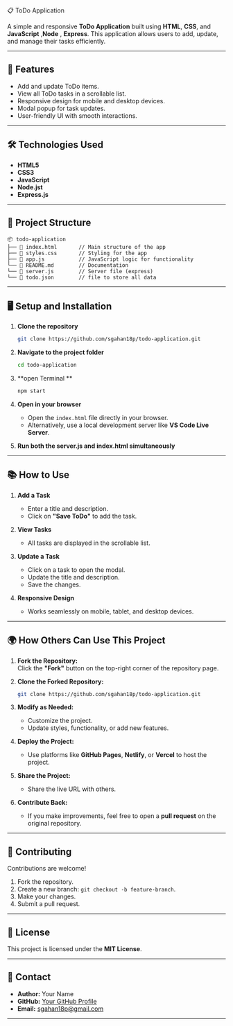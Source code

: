 
📋 ToDo Application

A simple and responsive **ToDo Application** built using **HTML**, **CSS**, and **JavaScript** ,**Node** , **Express**. This application allows users to add, update, and manage their tasks efficiently.

---

## 🚀 **Features**

- Add and update ToDo items.  
- View all ToDo tasks in a scrollable list.  
- Responsive design for mobile and desktop devices.  
- Modal popup for task updates.  
- User-friendly UI with smooth interactions.  

---

## 🛠️ **Technologies Used**

- **HTML5**  
- **CSS3**  
- **JavaScript**  
- **Node.jst**  
- **Express.js**  

---

## 📂 **Project Structure**

```plaintext
📦 todo-application
├── 📄 index.html       // Main structure of the app
├── 📄 styles.css       // Styling for the app
├── 📄 app.js           // JavaScript logic for functionality
└── 📄 README.md        // Documentation
└── 📄 server.js        // Server file (express)
└── 📄 todo.json        // file to store all data
```

---

## 🖥️ **Setup and Installation**

1. **Clone the repository**  
   ```bash
   git clone https://github.com/sgahan18p/todo-application.git
   ```

2. **Navigate to the project folder**  
   ```bash
   cd todo-application
   ```
3. **open Terminal **  
   ```bash
   npm start
   ``` 
4. **Open in your browser**  
   - Open the `index.html` file directly in your browser.  
   - Alternatively, use a local development server like **VS Code Live Server**.  
5. **Run both the server.js and index.html simultaneously**  

---

## 📚 **How to Use**

1. **Add a Task**  
   - Enter a title and description.  
   - Click on **"Save ToDo"** to add the task.  

2. **View Tasks**  
   - All tasks are displayed in the scrollable list.  

3. **Update a Task**  
   - Click on a task to open the modal.  
   - Update the title and description.  
   - Save the changes.  

4. **Responsive Design**  
   - Works seamlessly on mobile, tablet, and desktop devices.  

---

## 🌍 **How Others Can Use This Project**

1. **Fork the Repository:**  
   Click the **"Fork"** button on the top-right corner of the repository page.  

2. **Clone the Forked Repository:**  
   ```bash
   git clone https://github.com/sgahan18p/todo-application.git
   ```

3. **Modify as Needed:**  
   - Customize the project.  
   - Update styles, functionality, or add new features.  

4. **Deploy the Project:**  
   - Use platforms like **GitHub Pages**, **Netlify**, or **Vercel** to host the project.  

5. **Share the Project:**  
   - Share the live URL with others.  

6. **Contribute Back:**  
   - If you make improvements, feel free to open a **pull request** on the original repository.  

---

## 🤝 **Contributing**

Contributions are welcome!  
1. Fork the repository.  
2. Create a new branch: `git checkout -b feature-branch`.  
3. Make your changes.  
4. Submit a pull request.  

---

## 📝 **License**

This project is licensed under the **MIT License**.  

---

## 📧 **Contact**

- **Author:** Your Name  
- **GitHub:** [Your GitHub Profile](https://github.com/sgahan18p)  
- **Email:** sgahan18p@gmail.com

---
